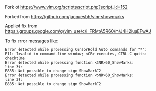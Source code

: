 Fork of https://www.vim.org/scripts/script.php?script_id=152

Forked from https://github.com/jacquesbh/vim-showmarks

Applied fix from https://groups.google.com/g/vim_use/c/i_FRMtA5R60/m/J4H2iugEFwAJ

To fix error messages like:

```
Error detected while processing CursorHold Auto commands for "*":
E11: Invalid in command-line window; <CR> executes, CTRL-C quits:
checktime
Error detected while processing function <SNR>60_ShowMarks:
line 39:
E885: Not possible to change sign ShowMark72
Error detected while processing function <SNR>60_ShowMarks:
line 39:
E885: Not possible to change sign ShowMark72 
```


